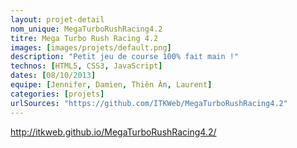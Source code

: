 ```yaml
---
layout: projet-detail
nom_unique: MegaTurboRushRacing4.2
titre: Mega Turbo Rush Racing 4.2
images: [images/projets/default.png]
description: "Petit jeu de course 100% fait main !"
technos: [HTML5, CSS3, JavaScript]
dates: [08/10/2013]
equipe: [Jennifer, Damien, Thiên Ân, Laurent]
categories: [projets]
urlSources: "https://github.com/ITKWeb/MegaTurboRushRacing4.2"
---
```

	
http://itkweb.github.io/MegaTurboRushRacing4.2/
